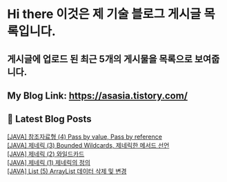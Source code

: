 # Hi there 이것은 제 기술 블로그 게시글 목록입니다.
## 게시글에 업로드 된 최근 5개의 게시물을 목록으로 보여줍니다.

## My Blog Link: https://asasia.tistory.com/

## 📕 Latest Blog Posts

<a href=https://asasia.tistory.com/88>[JAVA] 참조자료형 (4) Pass by value, Pass by reference</a></br><a href=https://asasia.tistory.com/87>[JAVA] 제네릭 (3) Bounded Wildcards, 제네릭한 메서드 선언</a></br><a href=https://asasia.tistory.com/86>[JAVA] 제네릭 (2) 와일드카드</a></br><a href=https://asasia.tistory.com/85>[JAVA] 제네릭 (1) 제네릭의 정의</a></br><a href=https://asasia.tistory.com/84>[JAVA] List (5) ArrayList 데이터 삭제 및 변경</a></br>
